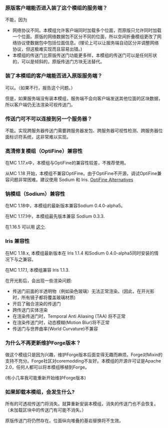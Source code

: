 ### 原版客户端能否进入装了这个模组的服务端？

不能，因为

* 网络协议不同。本模组允许客户端同时加载多个位面，而原版只允许同时加载一个位面。原版的网络数据包不区分不同的位面，所以空间折叠模组更改了网络协议使数据包中包括位面信息。(理论上可以让服务端自动区分并调整网络协议，但这极难实现而且容易出错。)
* 本模组的传送门比原版传送门功能更多样，本模组的传送门可以是任何形状的，可以是倾斜的，原版传送门方块无法替代。

### 装了本模组的客户端能否进入原版服务端？

可以。（如果不行，报告这个问题。）

但是，如果服务端没有装本模组，服务端不会向客户端发送其他位面的区块数据，所以客户端仍无法渲染可视传送门。

### 传送门可不可以连接到另一个服务器？

不能。实现跨服务器传送门需要跨服务器发包、跨服务器可视性检测、跨服务器位面标识符系统，这非常难以实现。

### 高清修复模组（OptiFine）兼容性

在MC 1.17.x中，本模组与OptiFine的兼容性较差，不推荐使用。

从MC 1.18 开始，本模组不兼容OptiFine。由于OptiFine不开源，调试OptiFine兼容问题非常困难。建议使用 Sodium 和 Iris. [OptiFine Alternatives](https://lambdaurora.dev/optifine_alternatives/)

### 钠模组（Sodium）兼容性

在MC 1.18中，本模组的最新版本兼容Sodium 0.4.0-alpha5。

在MC 1.17.1中，本模组最先版本兼容 Sodium 0.3.3.

在1.16.5 可以用 [这个](https://github.com/qouteall/sodium-fabric/releases).

### Iris 兼容性

在MC 1.18.x, 本模组最新版本在 Iris 1.1.4 和Sodium 0.4.0-alpha5同时安装的情况下与之兼容。

在MC 1.17.1, 本模组兼容 Iris 1.1.3.

在开光影后，会出现一些渲染问题:

* 传送门前面的半透明物（例如染色玻璃）无法正常渲染。(因此，在开光影时，所有镜子都将覆盖玻璃材质)
* 开启了融合渲染的传送门
* 跨传送门实体渲染
* 在渲染传送门时，Temporal Anti Aliasing (TAA) 将不正常
* 在渲染传送门时，动态模糊(Motion Blur)将不正常
* 传送门与世界曲率(World Curvature)不兼容

### 为什么不再更新维护Forge版本？

做这个模组只是因为兴趣，维护Forge版本后面变得无趣而麻烦。Forge对Mixin的支持不充分。Forge社区对coremodding不友好。本模组的开源许可证是Apache 2.0，任何人都可以将本模组移植到Forge。

(有小几率我可能重新开始维护Forge版本)

### 如果卸载本模组，会发生什么?

所有的可透视传送门将消失。就算重新安装本模组，消失的传送门也不会恢复。（未加载区块中的传送门有可能不消失。）

原版传送门将仍然存在。位面纵向堆叠的基岩替换将不生效。


